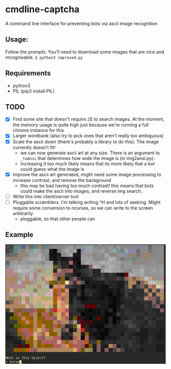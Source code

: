 # cmdline-captcha
A command line interface for preventing bots via ascii image recognition

## Usage:
Follow the prompts. You'll need to download some images that are nice and recognisable.
`$ python3 improved.py`

## Requirements
 - python3
 - PIL (pip3 install PIL)

## TODO
 - [x] Find some site that doesn't require JS to search images. At the moment, the memory usage is quite high just because we're running a full chrome instance for this
 - [x] Larger wordbank (also try to pick ones that aren't really too ambiguous)
 - [x] Scale the ascii down (there's probably a library to do this). The image currently doesn't fit!
    - we can now generate ascii art at any size. There is an argument to `_toAnsi` that determines how wide the image is (in img2ansi.py).
    - increasing it too much likely means that its more likely that a bot could guess what the image is
 - [x] Improve the ascii art generated, might need some image processing to increase contrast, and remove the background
    - this may be bad having too much contrast! this means that bots could make the ascii into images, and reverse img search..
 - [ ] Write this into client/server tool
 - [ ] Pluggable scramblers. I'm talking writing ^H and lots of seeking. Might require some conversion to ncurses, so we can write to the screen arbitrarily
    - pluggable, so that other people can  

## Example
![example run](examplerun.png)

